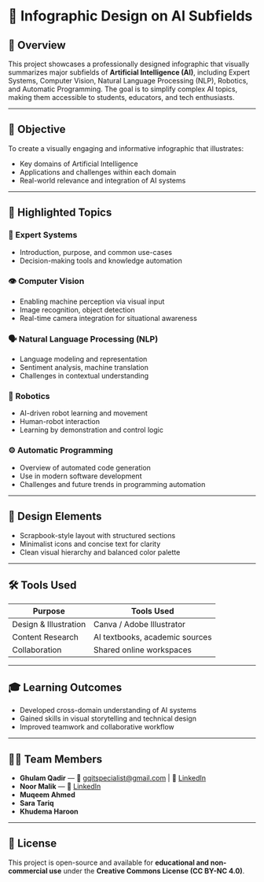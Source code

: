 # 🧠 Infographic Design on AI Subfields

## 📘 Overview

This project showcases a professionally designed infographic that visually summarizes major subfields of **Artificial Intelligence (AI)**, including Expert Systems, Computer Vision, Natural Language Processing (NLP), Robotics, and Automatic Programming. The goal is to simplify complex AI topics, making them accessible to students, educators, and tech enthusiasts.

---

## 🎯 Objective

To create a visually engaging and informative infographic that illustrates:

- Key domains of Artificial Intelligence  
- Applications and challenges within each domain  
- Real-world relevance and integration of AI systems  

---

## 🧩 Highlighted Topics

### 🧠 Expert Systems

- Introduction, purpose, and common use-cases  
- Decision-making tools and knowledge automation  

### 👁 Computer Vision

- Enabling machine perception via visual input  
- Image recognition, object detection  
- Real-time camera integration for situational awareness  

### 🗣 Natural Language Processing (NLP)

- Language modeling and representation  
- Sentiment analysis, machine translation  
- Challenges in contextual understanding  

### 🤖 Robotics

- AI-driven robot learning and movement  
- Human-robot interaction  
- Learning by demonstration and control logic  

### ⚙ Automatic Programming

- Overview of automated code generation  
- Use in modern software development  
- Challenges and future trends in programming automation  

---

## 🎨 Design Elements

- Scrapbook-style layout with structured sections  
- Minimalist icons and concise text for clarity  
- Clean visual hierarchy and balanced color palette  

---

## 🛠 Tools Used

| Purpose               | Tools Used                       |
|------------------------|----------------------------------|
| Design & Illustration | Canva / Adobe Illustrator        |
| Content Research      | AI textbooks, academic sources   |
| Collaboration         | Shared online workspaces         |

---

## 🎓 Learning Outcomes

- Developed cross-domain understanding of AI systems  
- Gained skills in visual storytelling and technical design  
- Improved teamwork and collaborative workflow  

---

## 🧑‍💻 Team Members

- **Ghulam Qadir** — 📩 gqitspecialist@gmail.com | 🔗 [LinkedIn](https://www.linkedin.com/in/ghulam-qadir-07a982365)  
- **Noor Malik** — 🔗 [LinkedIn](https://www.linkedin.com/in/noormalik56500)  
- **Muqeem Ahmed**  
- **Sara Tariq**  
- **Khudema Haroon**

---

## 📜 License

This project is open-source and available for **educational and non-commercial use** under the **Creative Commons License (CC BY-NC 4.0)**.
